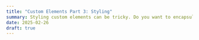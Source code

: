 ```yaml
---
title: "Custom Elements Part 3: Styling"
summary: Styling custom elements can be tricky. Do you want to encapsulate your styles or do you want to inherit them? Do you want to style the custom element from the parent's CSS? Can we use custom properties in our components? We'll explore these topics and more in Part 3 of this series.
date: 2025-02-26
draft: true
---
```

